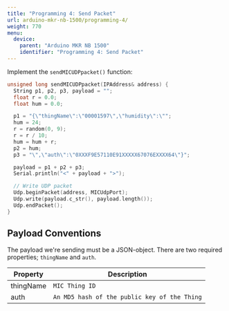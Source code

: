 ```yaml
---
title: "Programming 4: Send Packet"
url: arduino-mkr-nb-1500/programming-4/
weight: 770
menu:
  device:
    parent: "Arduino MKR NB 1500"
    identifier: "Programming 4: Send Packet"
---
```


Implement the `sendMICUDPpacket()` function:

```cpp
unsigned long sendMICUDPpacket(IPAddress& address) {
  String p1, p2, p3, payload = "";
  float r = 0.0;
  float hum = 0.0;

  p1 = "{\"thingName\":\"00001597\",\"humidity\":\"";
  hum = 24;
  r = random(0, 9);
  r = r / 10;
  hum = hum + r;
  p2 = hum;
  p3 = "\",\"auth\":\"0XXXF9E57110E91XXXXX67076EXXXX64\"}";

  payload = p1 + p2 + p3;
  Serial.println("<" + payload + ">");

  // Write UDP packet
  Udp.beginPacket(address, MICUdpPort);
  Udp.write(payload.c_str(), payload.length());
  Udp.endPacket();
}
```

## Payload Conventions

The payload we're sending must be a JSON-object. There are two required properties; `thingName` and `auth`.

Property | Description
--- | ---
thingName | `MIC Thing ID`
auth  | `An MD5 hash of the public key of the Thing`
